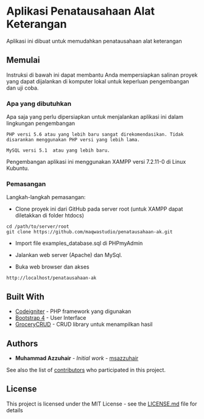 # Aplikasi Penatausahaan Alat Keterangan

Aplikasi ini dibuat untuk memudahkan penatausahaan alat keterangan

## Memulai

Instruksi di bawah ini dapat membantu Anda mempersiapkan salinan proyek yang dapat dijalankan di komputer lokal untuk keperluan pengembangan dan uji coba.

### Apa yang dibutuhkan

Apa saja yang perlu dipersiapkan untuk menjalankan aplikasi ini dalam lingkungan pengembangan

```
PHP versi 5.6 atau yang lebih baru sangat direkomendasikan. Tidak disarankan menggunakan PHP versi yang lebih lama.

MySQL versi 5.1  atau yang lebih baru.
```

Pengembangan aplikasi ini menggunakan XAMPP versi 7.2.11-0 di Linux Kubuntu.

### Pemasangan

Langkah-langkah pemasangan:

* Clone proyek ini dari GitHub pada server root (untuk XAMPP dapat diletakkan di folder htdocs)
```
cd /path/to/server/root
git clone https://github.com/maqwastudio/penatausahaan-ak.git
```

* Import file examples_database.sql di PHPmyAdmin

* Jalankan web server (Apache) dan MySql.

* Buka web browser dan akses
```
http://localhost/penatausahaan-ak
```

## Built With

* [Codeigniter](https://www.codeigniter.com/) - PHP framework yang digunakan
* [Bootstrap 4](https://getbootstrap.com/) - User Interface
* [GroceryCRUD](https://www.grocerycrud.com/) - CRUD library untuk menampilkan hasil

## Authors

* **Muhammad Azzuhair** - *Initial work* - [msazzuhair](https://github.com/msazzuhair)

See also the list of [contributors](https://github.com/your/project/contributors) who participated in this project.

## License

This project is licensed under the MIT License - see the [LICENSE.md](LICENSE.md) file for details